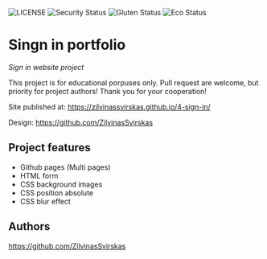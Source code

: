 ![LICENSE](https://img.shields.io/badge/license-MIT-blue.svg?style=flat-square)
![Security Status](https://img.shields.io/security-headers?label=Security&url=https%3A%2F%2Fgithub.com&style=flat-square)
![Gluten Status](https://img.shields.io/badge/Gluten-Free-green.svg)
![Eco Status](https://img.shields.io/badge/ECO-Friendly-green.svg)

# Singn in portfolio

_Sign in website project_

This project is for educational porpuses only. Pull request are welcome, but priority for project authors! Thank you for your cooperation!

Site published at: https://zilvinassvirskas.github.io/4-sign-in/

Design: https://github.com/ZilvinasSvirskas

## Project features

-   Github pages (Multi pages)
-   HTML form
-   CSS background images
-   CSS position absolute
-   CSS blur effect

## Authors

https://github.com/ZilvinasSvirskas